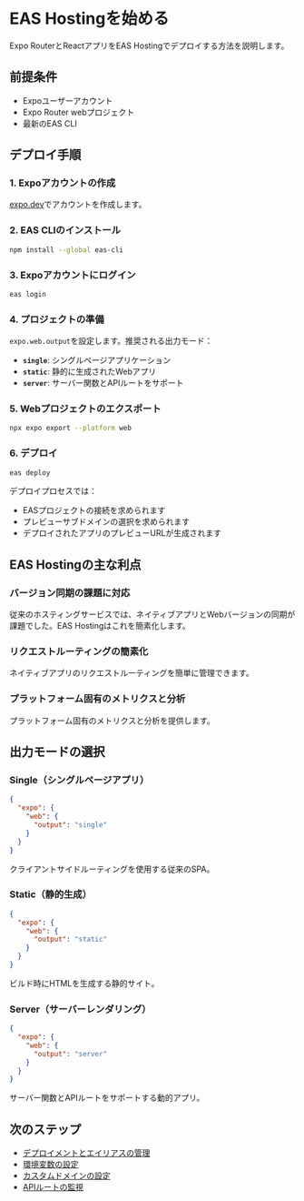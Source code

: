 # EAS Hostingを始める

Expo RouterとReactアプリをEAS Hostingでデプロイする方法を説明します。

## 前提条件

- Expoユーザーアカウント
- Expo Router webプロジェクト
- 最新のEAS CLI

## デプロイ手順

### 1. Expoアカウントの作成

[expo.dev](https://expo.dev)でアカウントを作成します。

### 2. EAS CLIのインストール

```bash
npm install --global eas-cli
```

### 3. Expoアカウントにログイン

```bash
eas login
```

### 4. プロジェクトの準備

`expo.web.output`を設定します。推奨される出力モード：

- **`single`**: シングルページアプリケーション
- **`static`**: 静的に生成されたWebアプリ
- **`server`**: サーバー関数とAPIルートをサポート

### 5. Webプロジェクトのエクスポート

```bash
npx expo export --platform web
```

### 6. デプロイ

```bash
eas deploy
```

デプロイプロセスでは：
- EASプロジェクトの接続を求められます
- プレビューサブドメインの選択を求められます
- デプロイされたアプリのプレビューURLが生成されます

## EAS Hostingの主な利点

### バージョン同期の課題に対応

従来のホスティングサービスでは、ネイティブアプリとWebバージョンの同期が課題でした。EAS Hostingはこれを簡素化します。

### リクエストルーティングの簡素化

ネイティブアプリのリクエストルーティングを簡単に管理できます。

### プラットフォーム固有のメトリクスと分析

プラットフォーム固有のメトリクスと分析を提供します。

## 出力モードの選択

### Single（シングルページアプリ）
```json
{
  "expo": {
    "web": {
      "output": "single"
    }
  }
}
```

クライアントサイドルーティングを使用する従来のSPA。

### Static（静的生成）
```json
{
  "expo": {
    "web": {
      "output": "static"
    }
  }
}
```

ビルド時にHTMLを生成する静的サイト。

### Server（サーバーレンダリング）
```json
{
  "expo": {
    "web": {
      "output": "server"
    }
  }
}
```

サーバー関数とAPIルートをサポートする動的アプリ。

## 次のステップ

- [デプロイメントとエイリアスの管理](/frameworks/expo/docs/eas/hosting/deployments-and-aliases)
- [環境変数の設定](/frameworks/expo/docs/eas/hosting/environment-variables)
- [カスタムドメインの設定](/frameworks/expo/docs/eas/hosting/custom-domain)
- [APIルートの監視](/frameworks/expo/docs/eas/hosting/api-routes)
